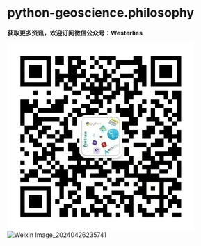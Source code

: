 # python-geoscience.philosophy
**获取更多资讯，欢迎订阅微信公众号：Westerlies**

![图片地址](https://github.com/at123456789x/python-geoscience.philosophy/blob/main/Weixin%20Image_20240426235741.jpg)
![Weixin Image_20240426235741](https://github.com/at123456789x/python-geoscience.philosophy/assets/82949766/51b9b53e-1c42-4388-bf2f-fbeb662d491b)

